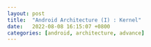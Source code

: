 ```yaml
---
layout: post
title:  "Android Architecture (I) : Kernel"
date:   2022-08-08 16:15:07 +0800
categories: [android, architecture, advance]
---
```

